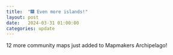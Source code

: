 ```yaml
---
title:  "🎆 Even more islands!"
layout: post
date:   2024-03-31 01:00:00
categories: update
---
```


12 more community maps just added to Mapmakers Archipelago!
